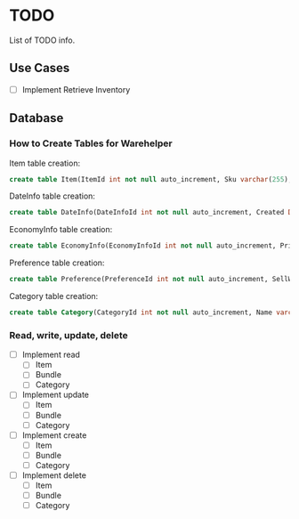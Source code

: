 # TODO

List of TODO info.

## Use Cases

- [ ] Implement Retrieve Inventory

## Database

### How to Create Tables for Warehelper

Item table creation:

```sql
create table Item(ItemId int not null auto_increment, Sku varchar(255), Name varchar(255), CategoryId int, EconomyInfoId int, DateInfoId int, PreferenceId int, primary key (ItemId), foreign key (CategoryId) references Category(CategoryId), foreign key (EconomyInfoId) references EconomyInfo(EconomyInfoId), foreign key (DateInfoId) references DateInfo(DateInfoId), foreign key (PreferenceId) references Preference(PreferenceId));
```

DateInfo table creation:

```sql
create table DateInfo(DateInfoId int not null auto_increment, Created Date, LastModified Date, primary key (DateInfoId));
```

EconomyInfo table creation:

```sql
create table EconomyInfo(EconomyInfoId int not null auto_increment, Price double(20, 2), NumItems int, primary key (EconomyInfoId));
```

Preference table creation:

```sql
create table Preference(PreferenceId int not null auto_increment, SellWithinNumDays int, LowInventoryThreshold int, PromotionPercentOff double(20,2), primary key (PreferenceId));
```

Category table creation:

```sql
create table Category(CategoryId int not null auto_increment, Name varchar(255), primary key (CategoryId));
```

### Read, write, update, delete

- [ ] Implement read
  - [ ] Item
  - [ ] Bundle
  - [ ] Category
- [ ] Implement update
  - [ ] Item
  - [ ] Bundle
  - [ ] Category
- [ ] Implement create
  - [ ] Item
  - [ ] Bundle
  - [ ] Category
- [ ] Implement delete
  - [ ] Item
  - [ ] Bundle
  - [ ] Category
